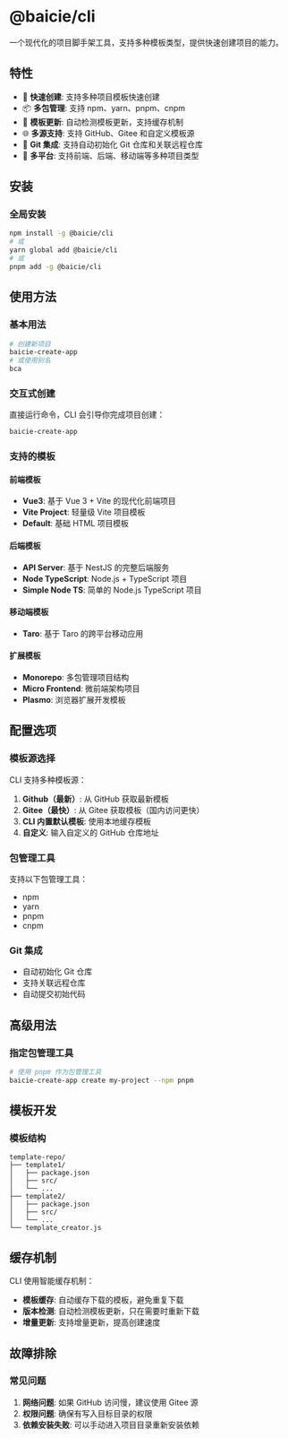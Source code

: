 # @baicie/cli

一个现代化的项目脚手架工具，支持多种模板类型，提供快速创建项目的能力。

## 特性

- 🚀 **快速创建**: 支持多种项目模板快速创建
- 📦 **多包管理**: 支持 npm、yarn、pnpm、cnpm
- 🔄 **模板更新**: 自动检测模板更新，支持缓存机制
- 🌐 **多源支持**: 支持 GitHub、Gitee 和自定义模板源
- 🎯 **Git 集成**: 支持自动初始化 Git 仓库和关联远程仓库
- 📱 **多平台**: 支持前端、后端、移动端等多种项目类型

## 安装

### 全局安装

```bash
npm install -g @baicie/cli
# 或
yarn global add @baicie/cli
# 或
pnpm add -g @baicie/cli
```

## 使用方法

### 基本用法

```bash
# 创建新项目
baicie-create-app
# 或使用别名
bca
```

### 交互式创建

直接运行命令，CLI 会引导你完成项目创建：

```bash
baicie-create-app
```

### 支持的模板

#### 前端模板

- **Vue3**: 基于 Vue 3 + Vite 的现代化前端项目
- **Vite Project**: 轻量级 Vite 项目模板
- **Default**: 基础 HTML 项目模板

#### 后端模板

- **API Server**: 基于 NestJS 的完整后端服务
- **Node TypeScript**: Node.js + TypeScript 项目
- **Simple Node TS**: 简单的 Node.js TypeScript 项目

#### 移动端模板

- **Taro**: 基于 Taro 的跨平台移动应用

#### 扩展模板

- **Monorepo**: 多包管理项目结构
- **Micro Frontend**: 微前端架构项目
- **Plasmo**: 浏览器扩展开发模板

## 配置选项

### 模板源选择

CLI 支持多种模板源：

1. **Github（最新）**: 从 GitHub 获取最新模板
2. **Gitee（最快）**: 从 Gitee 获取模板（国内访问更快）
3. **CLI 内置默认模板**: 使用本地缓存模板
4. **自定义**: 输入自定义的 GitHub 仓库地址

### 包管理工具

支持以下包管理工具：

- npm
- yarn
- pnpm
- cnpm

### Git 集成

- 自动初始化 Git 仓库
- 支持关联远程仓库
- 自动提交初始代码

## 高级用法

### 指定包管理工具

```bash
# 使用 pnpm 作为包管理工具
baicie-create-app create my-project --npm pnpm
```

## 模板开发

### 模板结构

```
template-repo/
├── template1/
│   ├── package.json
│   ├── src/
│   └── ...
├── template2/
│   ├── package.json
│   ├── src/
│   └── ...
└── template_creator.js
```

## 缓存机制

CLI 使用智能缓存机制：

- **模板缓存**: 自动缓存下载的模板，避免重复下载
- **版本检测**: 自动检测模板更新，只在需要时重新下载
- **增量更新**: 支持增量更新，提高创建速度

## 故障排除

### 常见问题

1. **网络问题**: 如果 GitHub 访问慢，建议使用 Gitee 源
2. **权限问题**: 确保有写入目标目录的权限
3. **依赖安装失败**: 可以手动进入项目目录重新安装依赖
